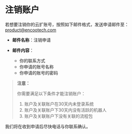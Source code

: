# 注销账户

若想要注销你的云扩账号，按照如下邮件格式，发送申请邮件至：<product@encootech.com>

- **邮件名称**：注销申请

- **邮件内容**：

    - 你的联系方式
    - 你申请的账号名称
    - 你申请的账号的密码

>**注意：**
>
>你需要满足以下条件才能注销账户：
>
>1. 账户及关联账户在30天内未登录系统
>2. 账户及关联账户下30天内没有活跃的机器人
>3. 账户及关联账户下没有关联的流程包

我们将在收到申请后尽快电话与你联系确认。
